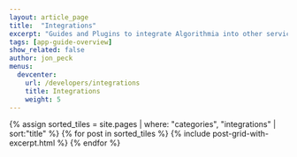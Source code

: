 ```yaml
---
layout: article_page
title:  "Integrations"
excerpt: "Guides and Plugins to integrate Algorithmia into other services/apps"
tags: [app-guide-overview]
show_related: false
author: jon_peck
menus:
  devcenter:
    url: /developers/integrations
    title: Integrations
    weight: 5
---
```


<div>
  <div class="syn-row">
  {% assign sorted_tiles = site.pages | where: "categories", "integrations" | sort:"title" %}
  {% for post in sorted_tiles %}
    {% include post-grid-with-excerpt.html %}
  {% endfor %}
  </div>
</div>
